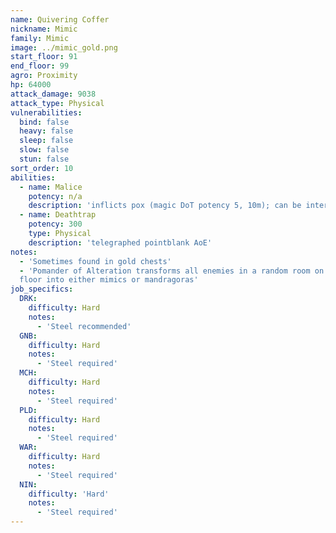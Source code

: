 ```yaml
---
name: Quivering Coffer
nickname: Mimic
family: Mimic
image: ../mimic_gold.png
start_floor: 91
end_floor: 99
agro: Proximity
hp: 64000
attack_damage: 9038
attack_type: Physical
vulnerabilities:
  bind: false
  heavy: false
  sleep: false
  slow: false
  stun: false
sort_order: 10
abilities:
  - name: Malice
    potency: n/a
    description: 'inflicts pox (magic DoT potency 5, 10m); can be interrupted'
  - name: Deathtrap
    potency: 300
    type: Physical
    description: 'telegraphed pointblank AoE'
notes:
  - 'Sometimes found in gold chests'
  - 'Pomander of Alteration transforms all enemies in a random room on the next
  floor into either mimics or mandragoras'
job_specifics:
  DRK:
    difficulty: Hard
    notes:
      - 'Steel recommended'
  GNB:
    difficulty: Hard
    notes:
      - 'Steel required'
  MCH:
    difficulty: Hard
    notes:
      - 'Steel required'
  PLD:
    difficulty: Hard
    notes:
      - 'Steel required'
  WAR:
    difficulty: Hard
    notes:
      - 'Steel required'
  NIN:
    difficulty: 'Hard'
    notes:
      - 'Steel required'
---
```

